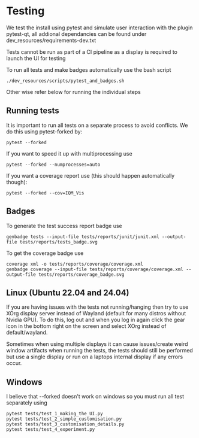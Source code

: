 # Testing
We test the install using pytest and simulate user interaction with the plugin pytest-qt, all addional dependancies can be found under dev_resources/requirements-dev.txt 

Tests cannot be run as part of a CI pipeline as a display is required to launch the UI for testing

To run all tests and make badges automatically use the bash script
```
./dev_resources/scripts/pytest_and_badges.sh 
```
Other wise refer below for running the individual steps


## Running tests
It is important to run all tests on a separate process to avoid conflicts. We do this using pytest-forked by:
```
pytest --forked
```

If you want to speed it up with multiprocessing use
```
pytest --forked --numprocesses=auto
```

If you want a coverage report use (this should happen automatically though):
```
pytest --forked --cov=IQM_Vis
```

## Badges
To generate the test success report badge use
```
genbadge tests --input-file tests/reports/junit/junit.xml --output-file tests/reports/tests_badge.svg 
```

To get the coverage badge use
```
coverage xml -o tests/reports/coverage/coverage.xml 
genbadge coverage --input-file tests/reports/coverage/coverage.xml --output-file tests/reports/coverage_badge.svg
```

## Linux (Ubuntu 22.04 and 24.04)
If you are having issues with the tests not running/hanging then try to use XOrg display server instead of Wayland (default for many distros without Nvidia GPU). To do this, log out and when you log in again click the gear icon in the bottom right on the screen and select XOrg instead of default/wayland.

Sometimes when using multiple displays it can cause issues/create weird window artifacts when running the tests, the tests should still be performed but use a single display or run on a laptops internal display if any errors occur.

## Windows
I believe that --forked doesn't work on windows so you must run all test separately using
```
pytest tests/test_1_making_the_UI.py
pytest tests/test_2_simple_customisation.py
pytest tests/test_3_customisation_details.py
pytest tests/test_4_experiment.py
```
